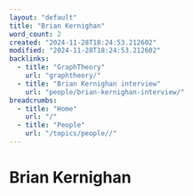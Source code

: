 ```yaml
---
layout: "default"
title: "Brian Kernighan"
word_count: 2
created: "2024-11-28T18:24:53.212602"
modified: "2024-11-28T18:24:53.212602"
backlinks:
  - title: "GraphTheory"
    url: "graphtheory/"
  - title: "Brian Kernighan interview"
    url: "people/brian-kernighan-interview/"
breadcrumbs:
  - title: "Home"
    url: "/"
  - title: "People"
    url: "/topics/people//"
---
```

# Brian Kernighan

